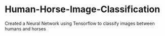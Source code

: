 # Human-Horse-Image-Classification
Created a Neural Network using Tensorflow to classify images between humans and horses
